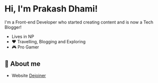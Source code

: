 # Hi, I'm Prakash Dhami!

I'm a Front-end Developer who started creating content and is now a Tech Blogger!

- Lives in NP
- ❤️ Travelling, Blogging and Exploring
- 🎮 Pro Gamer

## 👋 About me
- Website [Dejoiner](https://dejoiner.com/)
